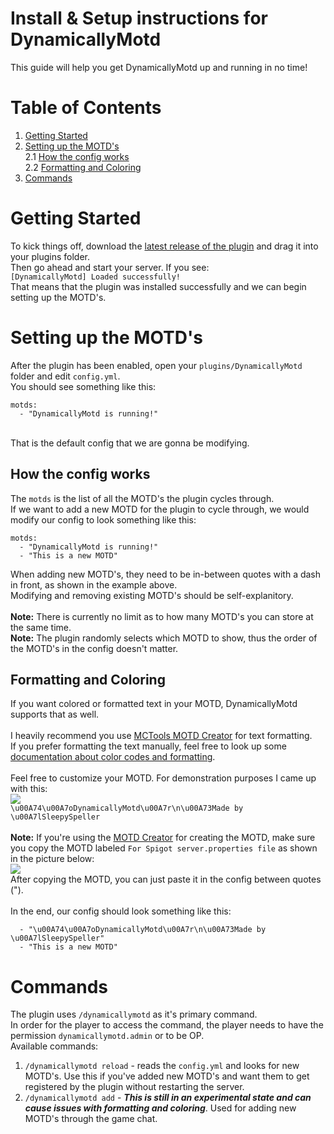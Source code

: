 # Install & Setup instructions for DynamicallyMotd
This guide will help you get DynamicallyMotd up and running in no time!<br>

# Table of Contents
1. [Getting Started](#getting-started)
2. [Setting up the MOTD's](#setting-up-the-motds)<br>
   2.1 [How the config works](#how-the-config-works)<br>
   2.2 [Formatting and Coloring](#formatting-and-coloring)<br>
3. [Commands](#commands)

# Getting Started
To kick things off, download the [latest release of the plugin](https://github.com/SleepySpeller/DynamicallyMotd/releases) and drag it into your plugins folder.
<br>
Then go ahead and start your server. If you see:<br>
``[DynamicallyMotd] Loaded successfully!``<br>
That means that the plugin was installed successfully and we can begin setting up the MOTD's.

# Setting up the MOTD's
After the plugin has been enabled, open your ``plugins/DynamicallyMotd`` folder and edit ``config.yml``.
<br>
You should see something like this:
```
motds:
  - "DynamicallyMotd is running!"
```
<br>
That is the default config that we are gonna be modifying.<br>

## How the config works
The ``motds`` is the list of all the MOTD's the plugin cycles through.<br>
If we want to add a new MOTD for the plugin to cycle through, we would modify our config to look something like this:
```
motds:
  - "DynamicallyMotd is running!"
  - "This is a new MOTD"
```
When adding new MOTD's, they need to be in-between quotes with a dash in front, as shown in the example above.<br>
Modifying and removing existing MOTD's should be self-explanitory.<br><br>
**Note:** There is currently no limit as to how many MOTD's you can store at the same time.<br>
**Note:** The plugin randomly selects which MOTD to show, thus the order of the MOTD's in the config doesn't matter.

## Formatting and Coloring
If you want colored or formatted text in your MOTD, DynamicallyMotd supports that as well.<br><br>
I heavily recommend you use [MCTools MOTD Creator](https://mctools.org/motd-creator) for text formatting.<br>
If you prefer formatting the text manually, feel free to look up some [documentation about color codes and formatting](https://www.digminecraft.com/lists/color_list_pc.php).
<br><br>
Feel free to customize your MOTD. For demonstration purposes I came up with this:<br>
<img src="https://i.imgur.com/Ip0Sh7k.jpeg"></img><br>
```\u00A74\u00A7oDynamicallyMotd\u00A7r\n\u00A73Made by \u00A7lSleepySpeller```<br><br>
**Note:** If you're using the [MOTD Creator](https://mctools.org/motd-creator) for creating the MOTD, make sure you copy the MOTD labeled ``For Spigot server.properties file`` as shown in the picture below:
<br>
<img src="https://i.imgur.com/AJV1Pa9.jpeg"></img>
<br>
After copying the MOTD, you can just paste it in the config between quotes (").<br><br>
In the end, our config should look something like this:
```motds:
  - "\u00A74\u00A7oDynamicallyMotd\u00A7r\n\u00A73Made by \u00A7lSleepySpeller"
  - "This is a new MOTD"
```

# Commands
The plugin uses ``/dynamicallymotd`` as it's primary command.<br>
In order for the player to access the command, the player needs to have the permission ``dynamicallymotd.admin`` or to be OP.
<br>
Available commands:
1. ``/dynamicallymotd reload`` - reads the ``config.yml`` and looks for new MOTD's. Use this if you've added new MOTD's and want them to get registered by the plugin without restarting the server.
2. ``/dynamicallymotd add`` - ***This is still in an experimental state and can cause issues with formatting and coloring***. Used for adding new MOTD's through the game chat.

